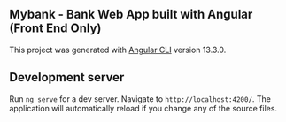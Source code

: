## Mybank - Bank Web App built with Angular (Front End Only)

This project was generated with [Angular CLI](https://github.com/angular/angular-cli) version 13.3.0.


## Development server
Run `ng serve` for a dev server. Navigate to `http://localhost:4200/`. The application will automatically reload if you change any of the source files.
